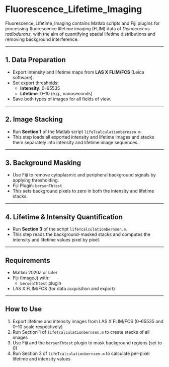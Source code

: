 # Fluorescence_Lifetime_Imaging

Fluorescence_Lifetime_Imaging contains Matlab scripts and Fiji plugins for processing fluorescence lifetime imaging (FLIM) data of *Deinococcus radiodurans*, with the aim of quantifying spatial lifetime distributions and removing background interference.

---

## 1. Data Preparation

- Export intensity and lifetime maps from **LAS X FLIM/FCS** (Leica software).  
- Set export thresholds:
  - **Intensity**: 0–65535  
  - **Lifetime**: 0–10 (e.g., nanoseconds)  
- Save both types of images for all fields of view.

---

## 2. Image Stacking

- Run **Section 1** of the Matlab script `lifeTcalculationbernsen.m`.  
- This step loads all exported intensity and lifetime images and stacks them separately into intensity and lifetime image sequences.

---

## 3. Background Masking

- Use Fiji to remove cytoplasmic and peripheral background signals by applying thresholding.  
- Fiji Plugin: `bersenThtest`  
- This sets background pixels to zero in both the intensity and lifetime stacks.

---

## 4. Lifetime & Intensity Quantification

- Run **Section 3** of the script `lifeTcalculationbernsen.m`.  
- This step reads the background-masked stacks and computes the intensity and lifetime values pixel by pixel.

---

## Requirements

- Matlab 2020a or later  
- Fiji (ImageJ) with:
  - `bersenThtest` plugin  
- LAS X FLIM/FCS (for data acquisition and export)

---

## How to Use

1. Export lifetime and intensity images from LAS X FLIM/FCS (0–65535 and 0–10 scale respectively)  
2. Run Section 1 of `lifeTcalculationbernsen.m` to create stacks of all images  
3. Use Fiji and the `bersenThtest` plugin to mask background regions (set to 0)  
4. Run Section 3 of `lifeTcalculationbernsen.m` to calculate per-pixel lifetime and intensity values


